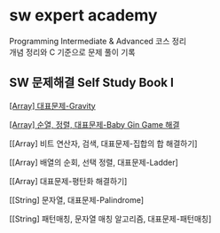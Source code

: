 # sw expert academy
Programming Intermediate & Advanced 코스 정리   
개념 정리와 C 기준으로 문제 풀이 기록

## SW 문제해결 Self Study Book Ⅰ

[[Array] 대표문제-Gravity](https://github.com/rosmontisu/SW_expert_academy/blob/main/self_study_book_1/1_array_gravity.md)

[[Array] 순열, 정렬, 대표문제-Baby Gin Game 해결](https://github.com/rosmontisu/SW_expert_academy/blob/main/self_study_book_1/2_baby_gin_game.md)

[[Array] 비트 연산자, 검색, 대표문제-집합의 합 해결하기]

[[Array] 배열의 순회, 선택 정렬, 대표문제-Ladder]

[[Array] 대표문제-평탄화 해결하기]

[[String] 문자열, 대표문제-Palindrome]

[[String] 패턴매칭, 문자열 매칭 알고리즘, 대표문제-패턴매칭]
